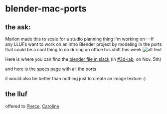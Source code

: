 # blender-mac-ports

## the ask:
Marlon made this to scale for a studio planning thing I'm working on---If any LLUFs want to work on an intro Blender project by modeling in the ports that could be a cool thing to do during an office hrs shift this week
![alt text](https://files.slack.com/files-pri/T0HTW3H0V-F049FTJ8HNJ/studios-to-scale.jpg?pub_secret=7dc6a0a068)

Here is where you can find the [blender file in slack](https://bokcenter.slack.com/archives/C042AQANH55/p1667679209376429?thread_ts=1667679167.739399&cid=C042AQANH55) (in [#3d-lab](https://bokcenter.slack.com/archives/C042AQANH55), on Nov. 5th)

and here is the [specs page](https://www.apple.com/v/mac-studio/c/images/specs/connections__ett8cnl3is8y_large_2x.jpg) with all the ports

it would also be better than nothing just to create an image texture :)

## the lluf

offered to [Pierce](/L-Ge9i2mThqnthSjzew5-w), [Caroline](/Ju6a1ujAQWaJbfoh4zrjQg)
